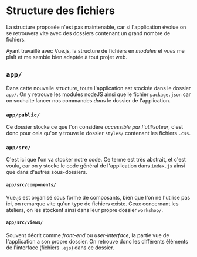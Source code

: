 # Structure des fichiers

La structure proposée n'est pas maintenable, car si l'application évolue on se
retrouvera vite avec des dossiers contenant un grand nombre de fichiers.

Ayant travaillé avec Vue.js, la structure de fichiers en *modules* et *vues* me
plaît et me semble bien adaptée à tout projet web.

## `app/`

Dans cette nouvelle structure, toute l'application est stockée dans le dossier
`app/`. On y retrouve les modules nodeJS ainsi que le fichier `package.json` car
on souhaite lancer nos commandes *dans* le dossier de l'application.

### `app/public/`

Ce dossier stocke ce que l'on considère *accessible par l'utilisateur*, c'est
donc pour cela qu'on y trouve le dossier `styles/` contenant les fichiers
`.css`.

### `app/src/`

C'est ici que l'on va stocker notre code. Ce terme est très abstrait, et c'est
voulu, car on y stocke le code général de l'application dans `index.js` ainsi
que dans d'autres sous-dossiers.

#### `app/src/components/`

Vue.js est organisé sous forme de composants, bien que l'on ne l'utilise pas
ici, on remarque vite qu'un type de fichiers existe. Ceux concernant les
ateliers, on les stockent ainsi dans leur propre dossier `workshop/`.

#### `app/src/views/`

Souvent décrit comme *front-end* ou *user-interface*, la partie vue de
l'application a son propre dossier. On retrouve donc les différents éléments de
l'interface (fichiers `.ejs`) dans ce dossier.

